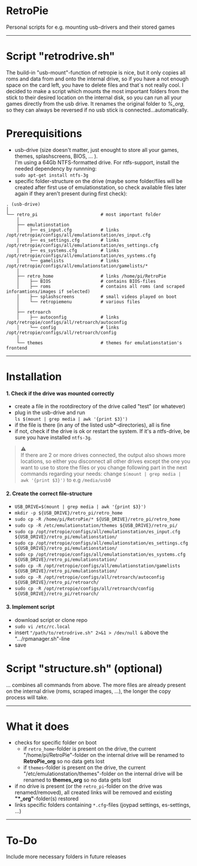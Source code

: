 # RetroPie
Personal scripts for e.g. mounting usb-drivers and their stored games  

---

# Script "retrodrive.sh"

The build-in "usb-mount"-function of retropie is nice, but it only copies all roms and data from and onto the internal drive, so if you have a not enough space on the card left, you have to delete files and that`s not really cool. I decided to make a script which mounts the most important folders from the stick to their desired location on the internal disk, so you can run all your games directly from the usb drive. It renames the original folder to *%_org*, so they can always be reversed if no usb stick is connected...automatically.

# Prerequisitions
- usb-drive (size doesn't matter, just enought to store all your games, themes, splashscreens, BIOS, ... ).\
I'm using a 64Gb NTFS-formatted drive. For ntfs-support, install the needed dependency by runnning:\
`sudo apt-get install ntfs-3g`
- specific folder-structure on the drive (maybe some folder/files will be created after first use of emulationstation, so check available files later again if they aren't present during first check):
```
. (usb-drive)
│
└── retro_pi                        # most important folder
    │ 
    ├── emulationstation
    │    ├── es_input.cfg           # links /opt/retropie/configs/all/emulationstation/es_input.cfg
    │    ├── es_settings.cfg        # links /opt/retropie/configs/all/emulationstation/es_settings.cfg
    │    ├── es_systems.cfg         # links /opt/retropie/configs/all/emulationstation/es_systems.cfg
    │    └── gamelists              # links /opt/retropie/configs/all/emulationstation/gamelists/*
    │ 
    ├── retro_home                  # links /home/pi/RetroPie
    │    ├── BIOS                   # contains BIOS-files
    │    ├── roms                   # contains all roms (and scraped inforamtions/images if selected)
    │    ├── splashscreens          # small videos played on boot
    │    └── retropiemenu           # various files
    │ 
    ├── retroarch
    │    ├── autoconfig             # links /opt/retropie/configs/all/retroarch/autoconfig
    │    └── config                 # links /opt/retropie/configs/all/retroarch/config
    │ 
    └── themes                      # themes for emulationstation's frontend
```

---

# Installation

#### 1. Check if the drive was mounted correctly

- create a file in the rootdirectory of the drive called "test" (or whatever)
- plug in the usb-drive and run\
`ls $(mount | grep media | awk '{print $3}')`
- if the file is there (in any of the listed usb*-directories), all is fine
- if not, check if the drive is ok or restart the system. If it's a ntfs-drive, be sure you have installed `ntfs-3g`.

> :warning:\
If there are 2 or more drives connected, the output also shows more locations, so either you disconnect all other drives except the one you want to use to store the files or you change following part in the next commands regarding your needs:
change `$(mount | grep media | awk '{print $3}')` to e.g `/media/usb0`

#### 2. Create the correct file-structure

- `USB_DRIVE=$(mount | grep media | awk '{print $3}')`
- `mkdir -p ${USB_DRIVE}/retro_pi/retro_home`
- `sudo cp -R /home/pi/RetroPie/* ${USB_DRIVE}/retro_pi/retro_home`
- `sudo cp -R /etc/emulationstation/themes ${USB_DRIVE}/retro_pi/`
- `sudo cp /opt/retropie/configs/all/emulationstation/es_input.cfg ${USB_DRIVE}/retro_pi/emulationstation/`
- `sudo cp /opt/retropie/configs/all/emulationstation/es_settings.cfg ${USB_DRIVE}/retro_pi/emulationstation/`
- `sudo cp /opt/retropie/configs/all/emulationstation/es_systems.cfg ${USB_DRIVE}/retro_pi/emulationstation/`
- `sudo cp -R /opt/retropie/configs/all/emulationstation/gamelists ${USB_DRIVE}/retro_pi/emulationstation/`
- `sudo cp -R /opt/retropie/configs/all/retroarch/autoconfig ${USB_DRIVE}/retro_pi/retroarch/`
- `sudo cp -R /opt/retropie/configs/all/retroarch/config ${USB_DRIVE}/retro_pi/retroarch/`

#### 3. Implement script

- download script or clone repo
- `sudo vi /etc/rc.local`
- insert `"/path/to/retrodrive.sh" 2>&1 > /dev/null &` above the ".../rpmanager.sh"-line
- save

# Script "structure.sh" (optional)
... combines all commands from above. The more files are already present on the internal drive (roms, scraped images, ...), the longer the copy process will take.

---

# What it does

- checks for specific folder on boot
  - if `retro_home`-folder is present on the drive, the current "/home/pi/RetroPie"-folder on the internal drive will be renamed to **RetroPie_org** so no data gets lost
  - if `themes`-folder is present on the drive, the current "/etc/emulationstation/themes"-folder on the internal drive will be renamed to **themes_org** so no data gets lost
- if no drive is present (or the `retro_pi`-folder on the drive was renamed/removed), all created links will be removed and existing **"\*_org"**-folder(s) restored
- links specific folders containing `*.cfg`-files (joypad settings, es-settings, ...)

---

# To-Do

Include more necessary folders in future releases
